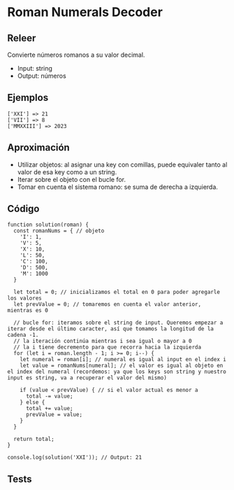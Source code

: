 # Roman Numerals Decoder

## Releer

Convierte números romanos a su valor decimal. 
- Input: string
- Output: números

## Ejemplos

```
['XXI'] => 21
['VII'] => 8
['MMXXIII'] => 2023
```

## Aproximación

- Utilizar objetos: al asignar una key con comillas, puede equivaler tanto al valor de esa key como a un string.
- Iterar sobre el objeto con el bucle for.
- Tomar en cuenta el sistema romano: se suma de derecha a izquierda.

## Código

```
function solution(roman) {
  const romanNums = { // objeto
    'I': 1,
    'V': 5,
    'X': 10,
    'L': 50,
    'C': 100,
    'D': 500,
    'M': 1000
  }

  let total = 0; // inicializamos el total en 0 para poder agregarle los valores
  let prevValue = 0; // tomaremos en cuenta el valor anterior, mientras es 0

  // bucle for: iteramos sobre el string de input. Queremos empezar a iterar desde el último caracter, así que tomamos la longitud de la cadena -1. 
  // la iteración continúa mientras i sea igual o mayor a 0
  // la i tiene decremento para que recorra hacia la izquierda
  for (let i = roman.length - 1; i >= 0; i--) {
    let numeral = roman[i]; // numeral es igual al input en el index i
    let value = romanNums[numeral]; // el valor es igual al objeto en el index del numeral (recordemos: ya que los keys son string y nuestro input es string, va a recuperar el valor del mismo)

    if (value < prevValue) { // si el valor actual es menor a 
      total -= value;
    } else {
      total += value;
      prevValue = value;
    }
  }

  return total;
}

console.log(solution('XXI')); // Output: 21

```

## Tests
